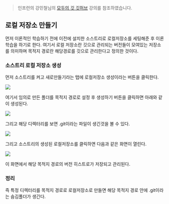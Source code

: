 > 인프런의 강민철님의 [모두의 깃 깃허브](https://www.inflearn.com/course/%EB%AA%A8%EB%91%90%EC%9D%98-%EA%B9%83-%EA%B9%83%ED%97%88%EB%B8%8C/dashboard) 강의를 참조하였습니다.

## 로컬 저장소 만들기

먼저 이론적인 학습하기 전에 이전에 설치한 소스트리로 로컬저장소를 세팅해준 후 이론 학습을 하기로 한다. 여기서 로컬 저장소란 깃으로 관리되는 버전들이 모여있는 저장소를 의미하며 목적지 경로란 해당경로를 깃으로 관리한다고 정의한 것이다.

### 소스트리 로컬 저장소 생성

먼저 소스트리를 켜고 새로만들기라는 탭에 로컬저장소 생성이라는 버튼을 클릭한다.

![](https://velog.velcdn.com/images/bini/post/da194238-d79f-4918-8787-fad98ebd6f3f/image.png)

여기서 임의로 만든 폴더를 목적지 경로로 설정 후 생성하기 버튼을 클릭하면 아래와 같이 생성된다.

![](https://velog.velcdn.com/images/bini/post/ed8cdd46-f588-4fb1-845c-e157f6e34a17/image.png)

그리고 해당 디렉터리를 보면 .git이라는 파일이 생긴것을 볼 수 있다.

![](https://velog.velcdn.com/images/bini/post/9615d861-a796-49cf-9016-7bddf4a144c3/image.png)

그리고 소스트리의 생성된 로컬저장소를 클릭하면 다음과 같은 화면이 열린다.

![](https://velog.velcdn.com/images/bini/post/bb363945-ddff-4a24-b4bb-30707cd2c237/image.png)

이 화면에서 해당 목적지 경로의 버전 히스트로가 저장되고 관리된다.

### 정리

즉 특정 디렉터리를 목적지 경로로 로컬저장소로 만들면 해당 목적지 경로 안에 .git이라는 숨김폴더가 생긴다.
